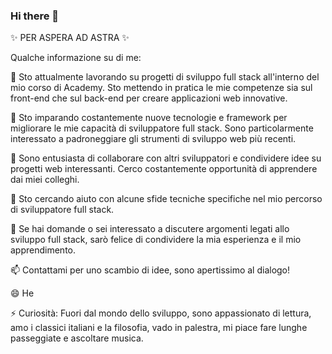 ### Hi there 👋


✨ PER ASPERA AD ASTRA ✨

Qualche informazione su di me:

🔭 Sto attualmente lavorando su progetti di sviluppo full stack all'interno del mio corso di Academy. Sto mettendo in pratica le mie competenze sia sul front-end che sul back-end per creare applicazioni web innovative.

🌱 Sto imparando costantemente nuove tecnologie e framework per migliorare le mie capacità di sviluppatore full stack. Sono particolarmente interessato a padroneggiare gli strumenti di sviluppo web più recenti.

👯 Sono entusiasta di collaborare con altri sviluppatori e condividere idee su progetti web interessanti. Cerco costantemente opportunità di apprendere dai miei colleghi.

🤔 Sto cercando aiuto con alcune sfide tecniche specifiche nel mio percorso di sviluppatore full stack.

💬 Se hai domande o sei interessato a discutere argomenti legati allo sviluppo full stack, sarò felice di condividere la mia esperienza e il mio apprendimento.

📫 Contattami per uno scambio di idee, sono apertissimo al dialogo!

😄 He

⚡ Curiosità: Fuori dal mondo dello sviluppo, sono appassionato di lettura, amo i classici italiani e la filosofia, vado in palestra, mi piace fare lunghe passeggiate e ascoltare musica.


